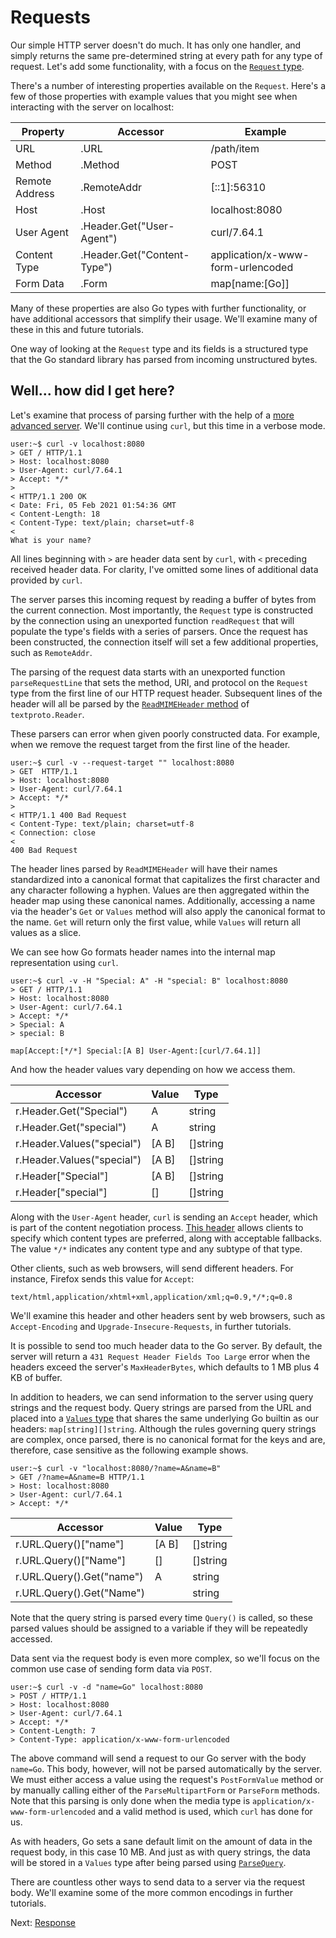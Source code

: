 Requests
====

Our simple HTTP server doesn't do much. It has only one handler, and simply returns the same pre-determined string at every path for any type of request. Let's add some functionality, with a focus on the [`Request` type](https://golang.org/pkg/net/http/#Request).

There's a number of interesting properties available on the `Request`. Here's a few of those properties with example values that you might see when interacting with the server on localhost:

| Property       | Accessor                    | Example                           |
| -------------- | --------------------------- | --------------------------------- |
| URL            | .URL                        | /path/item                        |
| Method         | .Method                     | POST                              |
| Remote Address | .RemoteAddr                 | [::1]:56310                       |
| Host           | .Host                       | localhost:8080                    |
| User Agent     | .Header.Get("User-Agent")   | curl/7.64.1                       |
| Content Type   | .Header.Get("Content-Type") | application/x-www-form-urlencoded |
| Form Data      | .Form                       | map[name:[Go]]                    |

Many of these properties are also Go types with further functionality, or have additional accessors that simplify their usage. We'll examine many of these in this and future tutorials.

One way of looking at the `Request` type and its fields is a structured type that the Go standard library has parsed from incoming unstructured bytes.


## Well... how did I get here?

Let's examine that process of parsing further with the help of a [more advanced server](request.go). We'll continue using `curl`, but this time in a verbose mode.

```console
user:~$ curl -v localhost:8080
> GET / HTTP/1.1
> Host: localhost:8080
> User-Agent: curl/7.64.1
> Accept: */*
>
< HTTP/1.1 200 OK
< Date: Fri, 05 Feb 2021 01:54:36 GMT
< Content-Length: 18
< Content-Type: text/plain; charset=utf-8
<
What is your name?
```

All lines beginning with `>` are header data sent by `curl`, with `<` preceding received header data. For clarity, I've omitted some lines of additional data provided by `curl`.

The server parses this incoming request by reading a buffer of bytes from the current connection. Most importantly, the `Request` type is constructed by the connection using an unexported function `readRequest` that will populate the type's fields with a series of parsers. Once the request has been constructed, the connection itself will set a few additional properties, such as `RemoteAddr`.

The parsing of the request data starts with an unexported function `parseRequestLine` that sets the method, URI, and protocol on the `Request` type from the first line of our HTTP request header. Subsequent lines of the header will all be parsed by the [`ReadMIMEHeader` method](https://golang.org/pkg/net/textproto/#Reader.ReadMIMEHeader) of `textproto.Reader`.

These parsers can error when given poorly constructed data. For example, when we remove the request target from the first line of the header.

```console
user:~$ curl -v --request-target "" localhost:8080
> GET  HTTP/1.1
> Host: localhost:8080
> User-Agent: curl/7.64.1
> Accept: */*
>
< HTTP/1.1 400 Bad Request
< Content-Type: text/plain; charset=utf-8
< Connection: close
<
400 Bad Request
```

The header lines parsed by `ReadMIMEHeader` will have their names standardized into a canonical format that capitalizes the first character and any character following a hyphen. Values are then aggregated within the header map using these canonical names. Additionally, accessing a name via the header's `Get` or `Values` method will also apply the canonical format to the name. `Get` will return only the first value, while `Values` will return all values as a slice.

We can see how Go formats header names into the internal map representation using `curl`.

```console
user:~$ curl -v -H "Special: A" -H "special: B" localhost:8080
> GET / HTTP/1.1
> Host: localhost:8080
> User-Agent: curl/7.64.1
> Accept: */*
> Special: A
> special: B
```

    map[Accept:[*/*] Special:[A B] User-Agent:[curl/7.64.1]]

And how the header values vary depending on how we access them.

| Accessor                   | Value | Type     |
| -------------------------- | ----- | -------- |
| r.Header.Get("Special")    | A     | string   |
| r.Header.Get("special")    | A     | string   |
| r.Header.Values("special") | [A B] | []string |
| r.Header.Values("special") | [A B] | []string |
| r.Header["Special"]        | [A B] | []string |
| r.Header["special"]        | []    | []string |

Along with the `User-Agent` header, `curl` is sending an `Accept` header, which is part of the content negotiation process. [This header](https://developer.mozilla.org/en-US/docs/Web/HTTP/Headers/Accept) allows clients to specify which content types are preferred, along with acceptable fallbacks. The value `*/*` indicates any content type and any subtype of that type.

Other clients, such as web browsers, will send different headers. For instance, Firefox sends this value for `Accept`:

    text/html,application/xhtml+xml,application/xml;q=0.9,*/*;q=0.8

We'll examine this header and other headers sent by web browsers, such as `Accept-Encoding` and `Upgrade-Insecure-Requests`, in further tutorials.

It is possible to send too much header data to the Go server. By default, the server will return a `431 Request Header Fields Too Large` error when the headers exceed the server's `MaxHeaderBytes`, which defaults to 1 MB plus 4 KB of buffer.

In addition to headers, we can send information to the server using query strings and the request body. Query strings are parsed from the URL and placed into a [`Values` type](https://golang.org/pkg/net/url/#Values) that shares the same underlying Go builtin as our headers: `map[string][]string`. Although the rules governing query strings are complex, once parsed, there is no canonical format for the keys and are, therefore, case sensitive as the following example shows.

```console
user:~$ curl -v "localhost:8080/?name=A&name=B"
> GET /?name=A&name=B HTTP/1.1
> Host: localhost:8080
> User-Agent: curl/7.64.1
> Accept: */*
```

| Accessor                  | Value | Type     |
| ------------------------- | ----- | -------- |
| r.URL.Query()["name"]     | [A B] | []string |
| r.URL.Query()["Name"]     | []    | []string |
| r.URL.Query().Get("name") | A     | string   |
| r.URL.Query().Get("Name") |       | string   |

Note that the query string is parsed every time `Query()` is called, so these parsed values should be assigned to a variable if they will be repeatedly accessed.

Data sent via the request body is even more complex, so we'll focus on the common use case of sending form data via `POST`.

```console
user:~$ curl -v -d "name=Go" localhost:8080
> POST / HTTP/1.1
> Host: localhost:8080
> User-Agent: curl/7.64.1
> Accept: */*
> Content-Length: 7
> Content-Type: application/x-www-form-urlencoded
```

The above command will send a request to our Go server with the body `name=Go`. This body, however, will not be parsed automatically by the server. We must either access a value using the request's `PostFormValue` method or by manually calling either of the `ParseMultipartForm` or `ParseForm` methods. Note that this parsing is only done when the media type is `application/x-www-form-urlencoded` and a valid method is used, which `curl` has done for us.

As with headers, Go sets a sane default limit on the amount of data in the request body, in this case 10 MB. And just as with query strings, the data will be stored in a `Values` type after being parsed using [`ParseQuery`](https://golang.org/pkg/net/url/#ParseQuery).

There are countless other ways to send data to a server via the request body. We'll examine some of the more common encodings in further tutorials.

Next: [Response](/03_response/)
